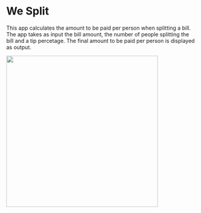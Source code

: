 # We Split 

This app calculates the amount to be paid per person when splitting a bill. The app takes as input the bill amount, the number of people splitting the bill and a tip percetage.
The final amount to be paid per person is displayed as output.

 <img src="https://github.com/YashavikaSingh/WeSplit/assets/65505787/d02be8c9-fdc3-4fbc-8573-61f7bab4039e" height=400>
